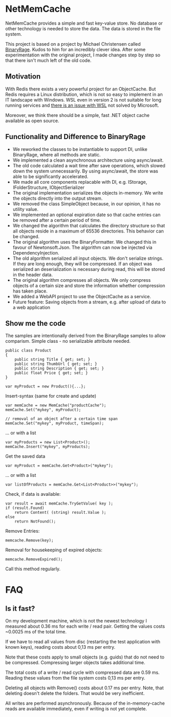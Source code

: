 # NetMemCache
NetMemCache provides a simple and fast key-value store. No database or other technology is needed to store the data. The data is stored in the file system.

This project is based on a project by Michael Christensen called [BinaryRage](https://github.com/mchidk/BinaryRage). Kudos to him for an incredibly clever idea. After some experimentation with the original project, I made changes step by step so that there isn't much left of the old code.

## Motivation
With Redis there exists a very powerful project for an ObjectCache. But Redis requires a Linux distribution, which is not so easy to implement in an IT landscape with Windows. WSL even in version 2 is not suitable for long running services and [there is an issue with WSL](https://github.com/MicrosoftDocs/WSL/issues/368) not solved by Microsoft.

Moreover, we think there should be a simple, fast .NET object cache available as open source.

## Functionality and Difference to BinaryRage
+ We reworked the classes to be instantiable to support DI, unlike BinaryRage, where all methods are static.
+ We implemented a clean asynchronous architecture using async/await.
+ The old code calculated a wait time after save operations, which slowed down the system unnecessarily. By using async/await, the store was able to be significantly accelerated.
+ We made all core components replacable with DI, e.g. IStorage, IFolderStructure, IObjectSerializer
+ The original implementation serializes the objects in-memory. We write the objects directly into the output stream.
+ We removed the class SimpleObject because, in our opinion, it has no utility value.
+ We implemented an optional expiration date so that cache entries can be removed after a certain period of time.
+ We changed the algorithm that calculates the directory structure so that all objects reside in a maximum of 65536 directories. This behavior can be changed.
+ The original algorithm uses the BinaryFormatter. We changed this in favour of Newtonsoft.Json. The algorithm can now be injected via DependencyInjection.
+ The old algorithm serialized all input objects. We don't serialize strings. If they are long enough, they will be compressed. If an object was serialized an deserialization is necessary during read, this will be stored in the header data.
+ The original algorithm compresses all objects. We only compress objects of a certain size and store the information whether compression has taken place.
+ We added a WebAPI project to use the ObjectCache as a service.
+ Future feature: Saving objects from a stream, e.g. after upload of data to a web application

## Show me the code
The samples are intentionally derived from the BinaryRage samples to allow comparism.
Simple class - no serializable attribute needed.

	public class Product
	{
		public string Title { get; set; }
		public string ThumbUrl { get; set; }
		public string Description { get; set; }
		public float Price { get; set; }
	}

	var myProduct = new Product(){...};

Insert-syntax (same for create and update)

	var memCache = new MemCache("productCache");
	memCache.Set("mykey", myProduct);
	
	// removal of an object after a certain time span
	memCache.Set("mykey", myProduct, timeSpan);

... or with a list

	var myProducts = new List<Product>();
	memCache.Insert("mykey", myProducts);

Get the saved data

	var myProduct = memCache.Get<Product>("mykey");
	
... or with a list

	var listOfProducts = memCache.Get<List<Product>>("mykey");

 Check, if data is available:

```
var result = await memCache.TryGetValue( key );
if (result.Found)
    return Content( (string) result.Value );
else
    return NotFound();
```

Remove Entries:

```
memcache.Remove(key);
```

Removal for housekeeping of expired objects:

```
memcache.RemoveExpired();
```

Call this method regularly.

# FAQ
## Is it fast?
On my development machine, which is not the newest technology I measured about 0.36 ms for each write / read pair. Getting the values costs ~0.0025 ms of the total time. 

If we have to read all values from disc (restarting the test application with known keys), reading costs about 0,13 ms per entry.

Note that these costs apply to small objects (e.g. guids) that do not need to be compressed. Compressing larger objects takes additional time.

The total costs of a write / read cycle with compressed data are 0.59 ms. Reading these values from the file system costs 0,13 ms per entry.

Deleting all objects with Remove() costs about 0.17 ms per entry. Note, that deleting doesn't delete the folders. That would be very inefficient.

All writes are performed asynchronously. Because of the in-memory-cache reads are available immediately, even if writing is not yet complete.

